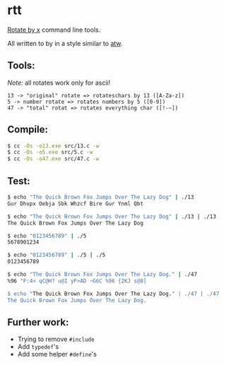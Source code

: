 # rtt

[Rotate by x](https://en.wikipedia.org/wiki/ROT13) command line tools.

All written to by in a style similar to [atw](https://news.ycombinator.com/item?id=39031814).

## Tools:

_Note:_ all rotates work only for ascii!

```
13 -> "original" rotate => rotateschars by 13 ([A-Za-z])
5 -> number rotate => rotates numbers by 5 ([0-9])
47 -> "total" rotat => rotates everything char ([!-~])

```

## Compile:

```bash
$ cc -Os -o13.exe src/13.c -w
$ cc -Os -o5.exe src/5.c -w
$ cc -Os -o47.exe src/47.c -w
```

## Test:

```bash
$ echo "The Quick Brown Fox Jumps Over The Lazy Dog" | ./13
Gur Dhvpx Oebja Sbk Whzcf Bire Gur Ynml Qbt

$ echo "The Quick Brown Fox Jumps Over The Lazy Dog" | ./13 | ./13
The Quick Brown Fox Jumps Over The Lazy Dog

$ echo "0123456789" | ./5
5678901234

$ echo "0123456789" | ./5 | ./5
0123456789

$ echo "The Quick Brown Fox Jumps Over The Lazy Dog." | ./47
%96 "F:4< qC@H? u@I yF>AD ~G6C %96 {2KJ s@8]

$ echo "The Quick Brown Fox Jumps Over The Lazy Dog." | ./47 | ./47
The Quick Brown Fox Jumps Over The Lazy Dog.
```

## Further work:

- Trying to remove `#include`
- Add `typedef`'s
- Add some helper `#define`'s
